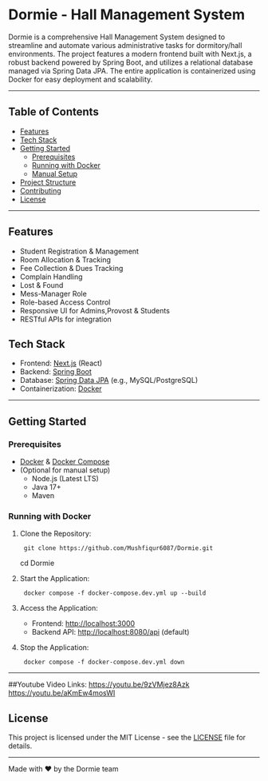 # Dormie - Hall Management System

Dormie is a comprehensive Hall Management System designed to streamline and automate various administrative tasks for dormitory/hall environments. The project features a modern frontend built with Next.js, a robust backend powered by Spring Boot, and utilizes a relational database managed via Spring Data JPA. The entire application is containerized using Docker for easy deployment and scalability.

---

## Table of Contents

- [Features](#features)
- [Tech Stack](#tech-stack)
- [Getting Started](#getting-started)
  - [Prerequisites](#prerequisites)
  - [Running with Docker](#running-with-docker)
  - [Manual Setup](#manual-setup)
- [Project Structure](#project-structure)
- [Contributing](#contributing)
- [License](#license)

---

## Features

- Student Registration & Management
- Room Allocation & Tracking
- Fee Collection & Dues Tracking
- Complain Handling
- Lost & Found
- Mess-Manager Role
- Role-based Access Control
- Responsive UI for Admins,Provost & Students
- RESTful APIs for integration

## Tech Stack

- Frontend: [Next.js](https://nextjs.org/) (React)
- Backend: [Spring Boot](https://spring.io/projects/spring-boot)
- Database: [Spring Data JPA](https://spring.io/projects/spring-data-jpa) (e.g., MySQL/PostgreSQL)
- Containerization: [Docker](https://www.docker.com/)

---

## Getting Started

### Prerequisites

- [Docker](https://www.docker.com/get-started) & [Docker Compose](https://docs.docker.com/compose/)
- (Optional for manual setup)
  - Node.js (Latest LTS)
  - Java 17+
  - Maven

### Running with Docker

1. Clone the Repository:

        git clone https://github.com/Mushfiqur6087/Dormie.git
    cd Dormie
    

2. Start the Application:

        docker compose -f docker-compose.dev.yml up --build
    

3. Access the Application:
    - Frontend: [http://localhost:3000](http://localhost:3000)
    - Backend API: [http://localhost:8080/api](http://localhost:8080/api) (default)

4. Stop the Application:

        docker compose -f docker-compose.dev.yml down
    
---


##Youtube Video Links:
https://youtu.be/9zVMjez8Azk
https://youtu.be/aKmEw4mosWI


## License

This project is licensed under the MIT License - see the [LICENSE](LICENSE) file for details.

---

Made with ❤️ by the Dormie team
